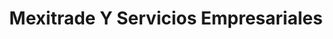 ---
title: "Mexitrade Y Servicios Empresariales"
url: /toluca-de-lerdo/mexitrade-y-servicios-empresariales/
shop: piezas de automóviles
---